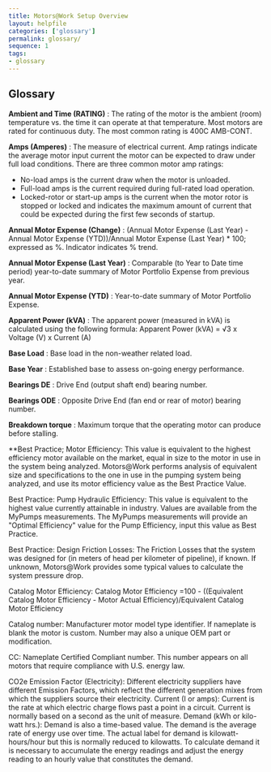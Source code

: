 ```yaml
---
title: Motors@Work Setup Overview
layout: helpfile
categories: ['glossary']
permalink: glossary/
sequence: 1
tags:
- glossary
---
```


## **Glossary**

**Ambient and Time (RATING)** : The rating of the motor is the ambient (room) temperature vs. the time it can operate at that temperature. Most motors are rated for continuous duty. The most common rating is 400C AMB-CONT.

**Amps (Amperes)** : The measure of electrical current. Amp ratings indicate the average motor input current the motor can be expected to draw under full load conditions. There are three common motor amp ratings: 
- No-load amps is the current draw when the motor is unloaded. 
- Full-load amps is the current required during full-rated load operation. 
- Locked-rotor or start-up amps is the current when the motor rotor is stopped or locked and indicates the maximum amount of current that could be expected during the first few seconds of startup. 

**Annual Motor Expense (Change)** : (Annual Motor Expense (Last Year) - Annual Motor Expense (YTD))/Annual Motor Expense (Last Year) * 100; expressed as %. Indicator indicates % trend.

**Annual Motor Expense (Last Year)** : Comparable (to Year to Date time period) year-to-date summary of Motor Portfolio Expense from previous year.

**Annual Motor Expense (YTD)** : Year-to-date summary of Motor Portfolio Expense.

**Apparent Power (kVA)** : The apparent power (measured in kVA) is calculated using the following formula: Apparent Power (kVA) = √3 x Voltage (V) x Current (A)

**Base Load** : Base load in the non-weather related load. 

**Base Year** : Established base to assess on-going energy performance.

**Bearings DE** : Drive End (output shaft end) bearing number.

**Bearings ODE** : Opposite Drive End (fan end or rear of motor) bearing number.

**Breakdown torque** : Maximum torque that the operating motor can produce before stalling. 

**Best Practice; Motor Efficiency: This value is equivalent to the highest efficiency motor available on the market, equal in size to the motor in use in the system being analyzed.  Motors@Work performs analysis of equivalent size and specifications to the one in use in the pumping system being analyzed, and use its motor efficiency value as the Best Practice Value.

Best Practice: Pump Hydraulic Efficiency: This value is equivalent to the highest value currently attainable in industry. Values are available from the MyPumps measurements. The MyPumps measurements will provide an "Optimal Efficiency" value for the Pump Efficiency, input this value as Best Practice.

Best Practice: Design Friction Losses: The Friction Losses that the system was designed for (in meters of head per kilometer of pipeline), if known.  If unknown, Motors@Work provides some typical values to calculate the system pressure drop.

Catalog Motor Efficiency: Catalog Motor Efficiency =100 - ((Equivalent Catalog Motor Efficiency - Motor Actual Efficiency)/Equivalent Catalog Motor Efficiency 

Catalog number: Manufacturer motor model type identifier. If nameplate is blank the motor is custom. Number may also a unique OEM part or modification.

CC: Nameplate Certified Compliant number. This number appears on all motors that require compliance with U.S. energy law.

CO2e Emission Factor (Electricity): Different electricity suppliers have different Emission Factors, which reflect the different generation mixes from which the suppliers source their electricity. 
Current (I or amps): Current is the rate at which electric charge flows past a point in a circuit. Current is normally based on a second as the unit of measure. 
Demand (kWh or kilo-watt hrs.): Demand is also a time-based value. The demand is the average rate of energy use over time. The actual label for demand is kilowatt-hours/hour but this is normally reduced to kilowatts. To calculate demand it is necessary to accumulate the energy readings and adjust the energy reading to an hourly value that constitutes the demand.
